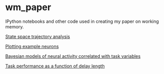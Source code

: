 wm_paper
========

IPython notebooks and other code used in creating my paper on working memory.

[State space trajectory analysis](http://nbviewer.ipython.org/github/mcleonard/wm_paper/blob/master/State%20space%20trajectories.ipynb)

[Plotting example neurons](http://nbviewer.ipython.org/github/mcleonard/wm_paper/blob/master/State%20space%20trajectories.ipynb)

[Bayesian models of neural activity correlated with task variables](http://nbviewer.ipython.org/github/mcleonard/wm_paper/blob/master/Goal%20selectivity.ipynb)

[Task performance as a function of delay length](http://nbviewer.ipython.org/github/mcleonard/wm_paper/blob/master/Delay%20performance.ipynb)